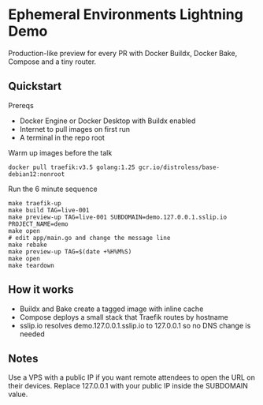 # Ephemeral Environments Lightning Demo

Production-like preview for every PR with Docker Buildx, Docker Bake, Compose and a tiny router.

## Quickstart

Prereqs
- Docker Engine or Docker Desktop with Buildx enabled
- Internet to pull images on first run
- A terminal in the repo root

Warm up images before the talk
```
docker pull traefik:v3.5 golang:1.25 gcr.io/distroless/base-debian12:nonroot
```

Run the 6 minute sequence

```
make traefik-up
make build TAG=live-001
make preview-up TAG=live-001 SUBDOMAIN=demo.127.0.0.1.sslip.io PROJECT_NAME=demo
make open
# edit app/main.go and change the message line
make rebake
make preview-up TAG=$(date +%H%M%S)
make open
make teardown
```

## How it works

- Buildx and Bake create a tagged image with inline cache
- Compose deploys a small stack that Traefik routes by hostname
- sslip.io resolves demo.127.0.0.1.sslip.io to 127.0.0.1 so no DNS change is needed

## Notes

Use a VPS with a public IP if you want remote attendees to open the URL on their devices. Replace 127.0.0.1 with your public IP inside the SUBDOMAIN value.
